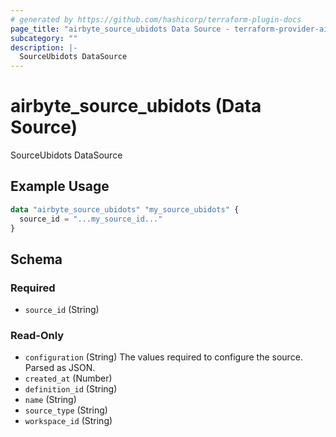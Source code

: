 ```yaml
---
# generated by https://github.com/hashicorp/terraform-plugin-docs
page_title: "airbyte_source_ubidots Data Source - terraform-provider-airbyte"
subcategory: ""
description: |-
  SourceUbidots DataSource
---
```


# airbyte_source_ubidots (Data Source)

SourceUbidots DataSource

## Example Usage

```terraform
data "airbyte_source_ubidots" "my_source_ubidots" {
  source_id = "...my_source_id..."
}
```

<!-- schema generated by tfplugindocs -->
## Schema

### Required

- `source_id` (String)

### Read-Only

- `configuration` (String) The values required to configure the source. Parsed as JSON.
- `created_at` (Number)
- `definition_id` (String)
- `name` (String)
- `source_type` (String)
- `workspace_id` (String)
